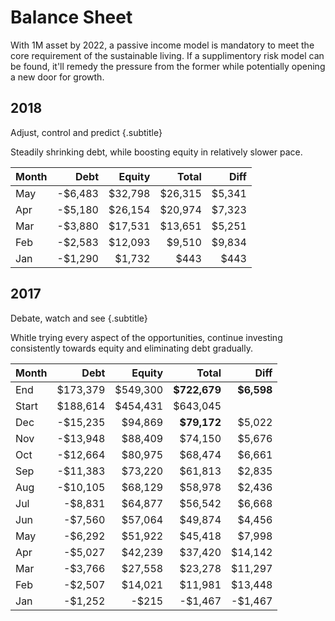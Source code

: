 # Balance Sheet

With 1M asset by 2022, a passive income model is mandatory to meet the core requirement of the sustainable living. If a supplimentory risk model can be found, it'll remedy the pressure from the former while potentially opening a new door for growth.


## 2018
Adjust, control and predict {.subtitle}

Steadily shrinking debt, while boosting equity in relatively slower pace. 

| Month |    Debt  |  Equity  |        Total |    Diff |
| ----- | -------: | -------: | -----------: | ------: |
| May   | -$6,483  | $32,798  |      $26,315 |  $5,341 |
| Apr   | -$5,180  | $26,154  |      $20,974 |  $7,323 |
| Mar   | -$3,880  | $17,531  |      $13,651 |  $5,251 |
| Feb   | -$2,583  | $12,093  |       $9,510 |  $9,834 |
| Jan   | -$1,290  |  $1,732  |         $443 |    $443 |

## 2017
Debate, watch and see {.subtitle}

Whitle trying every aspect of the opportunities, continue investing consistently towards equity and eliminating debt gradually.

| Month |     Debt |   Equity |        Total |     Diff |
| ----- | -------: | -------: | -----------: |  ------: |
| End   | $173,379 | $549,300 | **$722,679** |**$6,598**|
| Start | $188,614 | $454,431 |   $643,045   |          |
| Dec   | -$15,235 |  $94,869 |  **$79,172** |   $5,022 |
| Nov   | -$13,948 |  $88,409 |      $74,150 |   $5,676 |
| Oct   | -$12,664 |  $80,975 |      $68,474 |   $6,661 |
| Sep   | -$11,383 |  $73,220 |      $61,813 |   $2,835 |
| Aug   | -$10,105 |  $68,129 |      $58,978 |   $2,436 |
| Jul   |  -$8,831 |  $64,877 |      $56,542 |   $6,668 |
| Jun   |  -$7,560 |  $57,064 |      $49,874 |   $4,456 |
| May   |  -$6,292 |  $51,922 |      $45,418 |   $7,998 |
| Apr   |  -$5,027 |  $42,239 |      $37,420 |  $14,142 |
| Mar   |  -$3,766 |  $27,558 |      $23,278 |  $11,297 |
| Feb   |  -$2,507 |  $14,021 |      $11,981 |  $13,448 |
| Jan   |  -$1,252 |    -$215 |      -$1,467 |  -$1,467 |
